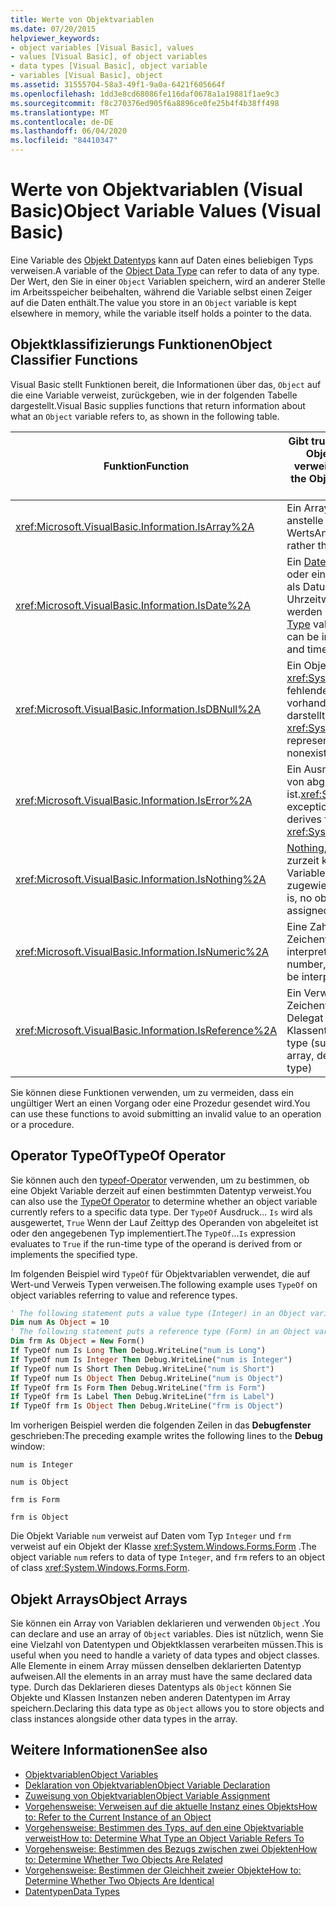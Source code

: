 ```yaml
---
title: Werte von Objektvariablen
ms.date: 07/20/2015
helpviewer_keywords:
- object variables [Visual Basic], values
- values [Visual Basic], of object variables
- data types [Visual Basic], object variable
- variables [Visual Basic], object
ms.assetid: 31555704-58a3-49f1-9a0a-6421f605664f
ms.openlocfilehash: 1dd3e8cd68086fe116daf0678a1a19881f1ae9c3
ms.sourcegitcommit: f8c270376ed905f6a8896ce0fe25b4f4b38ff498
ms.translationtype: MT
ms.contentlocale: de-DE
ms.lasthandoff: 06/04/2020
ms.locfileid: "84410347"
---
```

# <a name="object-variable-values-visual-basic"></a><span data-ttu-id="4c816-102">Werte von Objektvariablen (Visual Basic)</span><span class="sxs-lookup"><span data-stu-id="4c816-102">Object Variable Values (Visual Basic)</span></span>
<span data-ttu-id="4c816-103">Eine Variable des [Objekt Datentyps](../../../language-reference/data-types/object-data-type.md) kann auf Daten eines beliebigen Typs verweisen.</span><span class="sxs-lookup"><span data-stu-id="4c816-103">A variable of the [Object Data Type](../../../language-reference/data-types/object-data-type.md) can refer to data of any type.</span></span> <span data-ttu-id="4c816-104">Der Wert, den Sie in einer `Object` Variablen speichern, wird an anderer Stelle im Arbeitsspeicher beibehalten, während die Variable selbst einen Zeiger auf die Daten enthält.</span><span class="sxs-lookup"><span data-stu-id="4c816-104">The value you store in an `Object` variable is kept elsewhere in memory, while the variable itself holds a pointer to the data.</span></span>  
  
## <a name="object-classifier-functions"></a><span data-ttu-id="4c816-105">Objektklassifizierungs Funktionen</span><span class="sxs-lookup"><span data-stu-id="4c816-105">Object Classifier Functions</span></span>  
 <span data-ttu-id="4c816-106">Visual Basic stellt Funktionen bereit, die Informationen über das, `Object` auf die eine Variable verweist, zurückgeben, wie in der folgenden Tabelle dargestellt.</span><span class="sxs-lookup"><span data-stu-id="4c816-106">Visual Basic supplies functions that return information about what an `Object` variable refers to, as shown in the following table.</span></span>  
  
|<span data-ttu-id="4c816-107">Funktion</span><span class="sxs-lookup"><span data-stu-id="4c816-107">Function</span></span>|<span data-ttu-id="4c816-108">Gibt true zurück, wenn die Objekt Variable auf verweist.</span><span class="sxs-lookup"><span data-stu-id="4c816-108">Returns True if the Object variable refers to</span></span>|  
|--------------|---------------------------------------------------|  
|<xref:Microsoft.VisualBasic.Information.IsArray%2A>|<span data-ttu-id="4c816-109">Ein Array von Werten anstelle eines einzelnen Werts</span><span class="sxs-lookup"><span data-stu-id="4c816-109">An array of values, rather than a single value</span></span>|  
|<xref:Microsoft.VisualBasic.Information.IsDate%2A>|<span data-ttu-id="4c816-110">Ein [Date-Datentyp](../../../language-reference/data-types/date-data-type.md) Wert oder eine Zeichenfolge, die als Datums-und Uhrzeitwert interpretiert werden kann.</span><span class="sxs-lookup"><span data-stu-id="4c816-110">A [Date Data Type](../../../language-reference/data-types/date-data-type.md) value, or a string that can be interpreted as a date and time value</span></span>|  
|<xref:Microsoft.VisualBasic.Information.IsDBNull%2A>|<span data-ttu-id="4c816-111">Ein Objekt vom Typ <xref:System.DBNull> , das fehlende oder nicht vorhandene Daten darstellt.</span><span class="sxs-lookup"><span data-stu-id="4c816-111">An object of type <xref:System.DBNull>, which represents missing or nonexistent data</span></span>|  
|<xref:Microsoft.VisualBasic.Information.IsError%2A>|<span data-ttu-id="4c816-112">Ein Ausnahme Objekt, das von abgeleitet ist.<xref:System.Exception></span><span class="sxs-lookup"><span data-stu-id="4c816-112">An exception object, which derives from <xref:System.Exception></span></span>|  
|<xref:Microsoft.VisualBasic.Information.IsNothing%2A>|<span data-ttu-id="4c816-113">[Nothing](../../../language-reference/nothing.md), das heißt, es ist zurzeit kein Objekt der Variablen zugewiesen.</span><span class="sxs-lookup"><span data-stu-id="4c816-113">[Nothing](../../../language-reference/nothing.md), that is, no object is currently assigned to the variable</span></span>|  
|<xref:Microsoft.VisualBasic.Information.IsNumeric%2A>|<span data-ttu-id="4c816-114">Eine Zahl oder eine Zeichenfolge, die als Zahl interpretiert werden kann.</span><span class="sxs-lookup"><span data-stu-id="4c816-114">A number, or a string that can be interpreted as a number</span></span>|  
|<xref:Microsoft.VisualBasic.Information.IsReference%2A>|<span data-ttu-id="4c816-115">Ein Verweistyp (z. b. eine Zeichenfolge, ein Array, ein Delegat oder ein Klassentyp)</span><span class="sxs-lookup"><span data-stu-id="4c816-115">A reference type (such as a string, array, delegate, or class type)</span></span>|  
  
 <span data-ttu-id="4c816-116">Sie können diese Funktionen verwenden, um zu vermeiden, dass ein ungültiger Wert an einen Vorgang oder eine Prozedur gesendet wird.</span><span class="sxs-lookup"><span data-stu-id="4c816-116">You can use these functions to avoid submitting an invalid value to an operation or a procedure.</span></span>  
  
## <a name="typeof-operator"></a><span data-ttu-id="4c816-117">Operator TypeOf</span><span class="sxs-lookup"><span data-stu-id="4c816-117">TypeOf Operator</span></span>  
 <span data-ttu-id="4c816-118">Sie können auch den [typeof-Operator](../../../language-reference/operators/typeof-operator.md) verwenden, um zu bestimmen, ob eine Objekt Variable derzeit auf einen bestimmten Datentyp verweist.</span><span class="sxs-lookup"><span data-stu-id="4c816-118">You can also use the [TypeOf Operator](../../../language-reference/operators/typeof-operator.md) to determine whether an object variable currently refers to a specific data type.</span></span> <span data-ttu-id="4c816-119">Der `TypeOf` Ausdruck... `Is` wird als ausgewertet, `True` Wenn der Lauf Zeittyp des Operanden von abgeleitet ist oder den angegebenen Typ implementiert.</span><span class="sxs-lookup"><span data-stu-id="4c816-119">The `TypeOf`...`Is` expression evaluates to `True` if the run-time type of the operand is derived from or implements the specified type.</span></span>  
  
 <span data-ttu-id="4c816-120">Im folgenden Beispiel wird `TypeOf` für Objektvariablen verwendet, die auf Wert-und Verweis Typen verweisen.</span><span class="sxs-lookup"><span data-stu-id="4c816-120">The following example uses `TypeOf` on object variables referring to value and reference types.</span></span>  
  
```vb  
' The following statement puts a value type (Integer) in an Object variable.  
Dim num As Object = 10  
' The following statement puts a reference type (Form) in an Object variable.  
Dim frm As Object = New Form()  
If TypeOf num Is Long Then Debug.WriteLine("num is Long")  
If TypeOf num Is Integer Then Debug.WriteLine("num is Integer")  
If TypeOf num Is Short Then Debug.WriteLine("num is Short")  
If TypeOf num Is Object Then Debug.WriteLine("num is Object")  
If TypeOf frm Is Form Then Debug.WriteLine("frm is Form")  
If TypeOf frm Is Label Then Debug.WriteLine("frm is Label")  
If TypeOf frm Is Object Then Debug.WriteLine("frm is Object")  
```  
  
 <span data-ttu-id="4c816-121">Im vorherigen Beispiel werden die folgenden Zeilen in das **Debugfenster** geschrieben:</span><span class="sxs-lookup"><span data-stu-id="4c816-121">The preceding example writes the following lines to the **Debug** window:</span></span>  
  
 `num is Integer`  
  
 `num is Object`  
  
 `frm is Form`  
  
 `frm is Object`  
  
 <span data-ttu-id="4c816-122">Die Objekt Variable `num` verweist auf Daten vom Typ `Integer` und `frm` verweist auf ein Objekt der Klasse <xref:System.Windows.Forms.Form> .</span><span class="sxs-lookup"><span data-stu-id="4c816-122">The object variable `num` refers to data of type `Integer`, and `frm` refers to an object of class <xref:System.Windows.Forms.Form>.</span></span>  
  
## <a name="object-arrays"></a><span data-ttu-id="4c816-123">Objekt Arrays</span><span class="sxs-lookup"><span data-stu-id="4c816-123">Object Arrays</span></span>  
 <span data-ttu-id="4c816-124">Sie können ein Array von Variablen deklarieren und verwenden `Object` .</span><span class="sxs-lookup"><span data-stu-id="4c816-124">You can declare and use an array of `Object` variables.</span></span> <span data-ttu-id="4c816-125">Dies ist nützlich, wenn Sie eine Vielzahl von Datentypen und Objektklassen verarbeiten müssen.</span><span class="sxs-lookup"><span data-stu-id="4c816-125">This is useful when you need to handle a variety of data types and object classes.</span></span> <span data-ttu-id="4c816-126">Alle Elemente in einem Array müssen denselben deklarierten Datentyp aufweisen.</span><span class="sxs-lookup"><span data-stu-id="4c816-126">All the elements in an array must have the same declared data type.</span></span> <span data-ttu-id="4c816-127">Durch das Deklarieren dieses Datentyps als `Object` können Sie Objekte und Klassen Instanzen neben anderen Datentypen im Array speichern.</span><span class="sxs-lookup"><span data-stu-id="4c816-127">Declaring this data type as `Object` allows you to store objects and class instances alongside other data types in the array.</span></span>  
  
## <a name="see-also"></a><span data-ttu-id="4c816-128">Weitere Informationen</span><span class="sxs-lookup"><span data-stu-id="4c816-128">See also</span></span>

- [<span data-ttu-id="4c816-129">Objektvariablen</span><span class="sxs-lookup"><span data-stu-id="4c816-129">Object Variables</span></span>](object-variables.md)
- [<span data-ttu-id="4c816-130">Deklaration von Objektvariablen</span><span class="sxs-lookup"><span data-stu-id="4c816-130">Object Variable Declaration</span></span>](object-variable-declaration.md)
- [<span data-ttu-id="4c816-131">Zuweisung von Objektvariablen</span><span class="sxs-lookup"><span data-stu-id="4c816-131">Object Variable Assignment</span></span>](object-variable-assignment.md)
- [<span data-ttu-id="4c816-132">Vorgehensweise: Verweisen auf die aktuelle Instanz eines Objekts</span><span class="sxs-lookup"><span data-stu-id="4c816-132">How to: Refer to the Current Instance of an Object</span></span>](how-to-refer-to-the-current-instance-of-an-object.md)
- [<span data-ttu-id="4c816-133">Vorgehensweise: Bestimmen des Typs, auf den eine Objektvariable verweist</span><span class="sxs-lookup"><span data-stu-id="4c816-133">How to: Determine What Type an Object Variable Refers To</span></span>](how-to-determine-what-type-an-object-variable-refers-to.md)
- [<span data-ttu-id="4c816-134">Vorgehensweise: Bestimmen des Bezugs zwischen zwei Objekten</span><span class="sxs-lookup"><span data-stu-id="4c816-134">How to: Determine Whether Two Objects Are Related</span></span>](how-to-determine-whether-two-objects-are-related.md)
- [<span data-ttu-id="4c816-135">Vorgehensweise: Bestimmen der Gleichheit zweier Objekte</span><span class="sxs-lookup"><span data-stu-id="4c816-135">How to: Determine Whether Two Objects Are Identical</span></span>](how-to-determine-whether-two-objects-are-identical.md)
- [<span data-ttu-id="4c816-136">Datentypen</span><span class="sxs-lookup"><span data-stu-id="4c816-136">Data Types</span></span>](../data-types/index.md)

